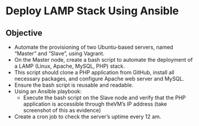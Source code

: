 # Deploy LAMP Stack Using Ansible

## Objective


- Automate the provisioning of two Ubuntu-based servers, named “Master” and “Slave”, using Vagrant.
- On the Master node, create a bash script to automate the deployment of a LAMP (Linux, Apache, MySQL, PHP) stack.
- This script should clone a PHP application from GitHub, install all necessary packages, and configure Apache web server and MySQL. 
- Ensure the bash script is reusable and readable.
- Using an Ansible playbook:
  - Execute the bash script on the Slave node and verify that the PHP application is accessible through theVM’s IP address (take screenshot of this as evidence)
- Create a cron job to check the server’s uptime every 12 am.

